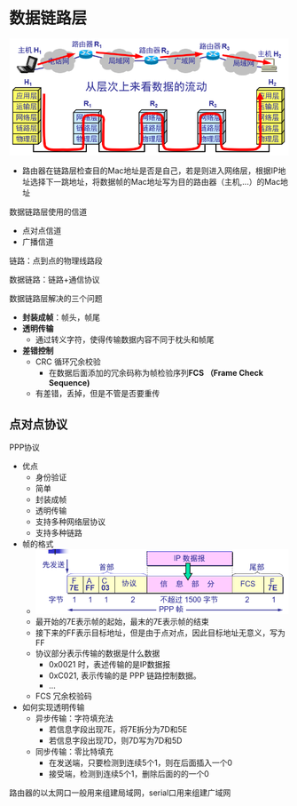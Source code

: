 # 数据链路层

![image-20200804155910836](images/image-20200804155910836.png)

- 路由器在链路层检查目的Mac地址是否是自己，若是则进入网络层，根据IP地址选择下一跳地址，将数据帧的Mac地址写为目的路由器（主机,...）的Mac地址



数据链路层使用的信道

- 点对点信道
- 广播信道

链路：点到点的物理线路段

数据链路：链路+通信协议

数据链路层解决的三个问题

- **封装成帧**：帧头，帧尾
- **透明传输**
  - 通过转义字符，使得传输数据内容不同于枕头和帧尾
- **差错控制**
  - CRC 循环冗余校验
    - 在数据后面添加的冗余码称为帧检验序列**FCS （Frame Check Sequence)**
  - 有差错，丢掉，但是不管是否要重传



## 点对点协议

PPP协议

- 优点
  - 身份验证
  - 简单
  - 封装成帧
  - 透明传输
  - 支持多种网络层协议
  - 支持多种链路
- 帧的格式
  - ![image-20200804165522361](images/image-20200804165522361.png)
  - 最开始的7E表示帧的起始，最末的7E表示帧的结束
  - 接下来的FF表示目标地址，但是由于点对点，因此目标地址无意义，写为FF
  - 协议部分表示传输的数据是什么数据
    - 0x0021 时，表述传输的是IP数据报
    - 0xC021, 表示传输的是 PPP 链路控制数据。
    - ...
  - FCS 冗余校验码
- 如何实现透明传输
  - 异步传输：字符填充法
    - 若信息字段出现7E，将7E拆分为7D和5E
    - 若信息字段出现7D，则7D写为7D和5D
  - 同步传输：零比特填充
    - 在发送端，只要检测到连续5个1，则在后面插入一个0
    - 接受端，检测到连续5个1，删除后面的的一个0



路由器的以太网口一般用来组建局域网，serial口用来组建广域网